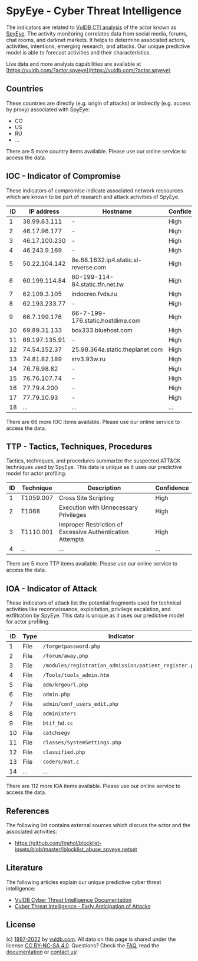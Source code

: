 # SpyEye - Cyber Threat Intelligence

The indicators are related to [VulDB CTI analysis](https://vuldb.com/?kb.cti) of the actor known as [SpyEye](https://vuldb.com/?actor.spyeye). The activity monitoring correlates data from social media, forums, chat rooms, and darknet markets. It helps to determine associated actors, activities, intentions, emerging research, and attacks. Our unique predictive model is able to forecast activities and their characteristics.

Live data and more analysis capabilities are available at [https://vuldb.com/?actor.spyeye](https://vuldb.com/?actor.spyeye)

## Countries

These countries are directly (e.g. origin of attacks) or indirectly (e.g. access by proxy) associated with SpyEye:

* CO
* US
* RU
* ...

There are 5 more country items available. Please use our online service to access the data.

## IOC - Indicator of Compromise

These indicators of compromise indicate associated network ressources which are known to be part of research and attack activities of SpyEye.

ID | IP address | Hostname | Confidence
-- | ---------- | -------- | ----------
1 | 38.99.83.111 | - | High
2 | 46.17.96.177 | - | High
3 | 46.17.100.230 | - | High
4 | 46.243.9.169 | - | High
5 | 50.22.104.142 | 8e.68.1632.ip4.static.sl-reverse.com | High
6 | 60.199.114.84 | 60-199-114-84.static.tfn.net.tw | High
7 | 62.109.3.105 | indocreo.fvds.ru | High
8 | 62.193.233.77 | - | High
9 | 66.7.199.176 | 66-7-199-176.static.hostdime.com | High
10 | 69.89.31.133 | box333.bluehost.com | High
11 | 69.197.135.91 | - | High
12 | 74.54.152.37 | 25.98.364a.static.theplanet.com | High
13 | 74.81.82.189 | srv3.93w.ru | High
14 | 76.76.98.82 | - | High
15 | 76.76.107.74 | - | High
16 | 77.79.4.200 | - | High
17 | 77.79.10.93 | - | High
18 | ... | ... | ...

There are 66 more IOC items available. Please use our online service to access the data.

## TTP - Tactics, Techniques, Procedures

Tactics, techniques, and procedures summarize the suspected ATT&CK techniques used by SpyEye. This data is unique as it uses our predictive model for actor profiling.

ID | Technique | Description | Confidence
-- | --------- | ----------- | ----------
1 | T1059.007 | Cross Site Scripting | High
2 | T1068 | Execution with Unnecessary Privileges | High
3 | T1110.001 | Improper Restriction of Excessive Authentication Attempts | High
4 | ... | ... | ...

There are 5 more TTP items available. Please use our online service to access the data.

## IOA - Indicator of Attack

These indicators of attack list the potential fragments used for technical activities like reconnaissance, exploitation, privilege escalation, and exfiltration by SpyEye. This data is unique as it uses our predictive model for actor profiling.

ID | Type | Indicator | Confidence
-- | ---- | --------- | ----------
1 | File | `/forgetpassword.php` | High
2 | File | `/forum/away.php` | High
3 | File | `/modules/registration_admission/patient_register.php` | High
4 | File | `/Tools/tools_admin.htm` | High
5 | File | `adm/krgourl.php` | High
6 | File | `admin.php` | Medium
7 | File | `admin/conf_users_edit.php` | High
8 | File | `administers` | Medium
9 | File | `btif_hd.cc` | Medium
10 | File | `catchsegv` | Medium
11 | File | `classes/SystemSettings.php` | High
12 | File | `classified.php` | High
13 | File | `coders/mat.c` | Medium
14 | ... | ... | ...

There are 112 more IOA items available. Please use our online service to access the data.

## References

The following list contains external sources which discuss the actor and the associated activities:

* https://github.com/firehol/blocklist-ipsets/blob/master/iblocklist_abuse_spyeye.netset

## Literature

The following articles explain our unique predictive cyber threat intelligence:

* [VulDB Cyber Threat Intelligence Documentation](https://vuldb.com/?kb.cti)
* [Cyber Threat Intelligence - Early Anticipation of Attacks](https://www.scip.ch/en/?labs.20201022)

## License

(c) [1997-2022](https://vuldb.com/?kb.changelog) by [vuldb.com](https://vuldb.com/?kb.about). All data on this page is shared under the license [CC BY-NC-SA 4.0](https://creativecommons.org/licenses/by-nc-sa/4.0/). Questions? Check the [FAQ](https://vuldb.com/?kb.faq), read the [documentation](https://vuldb.com/?kb) or [contact us](https://vuldb.com/?contact)!
